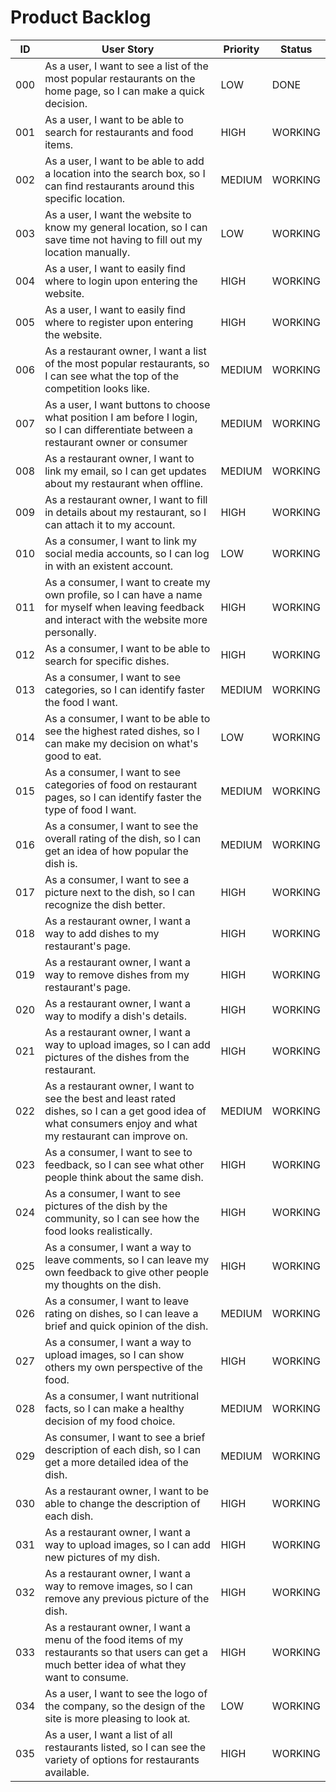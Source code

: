 # Product Backlog

| ID | User Story | Priority | Status |
|----|------------|----------|--------|
| 000 | As a user, I want to see a list of the most popular restaurants on the home page, so I can make a quick decision. | LOW | DONE |
| 001 | As a user, I want to be able to search for restaurants and food items. | HIGH | WORKING |
| 002 | As a user, I want to be able to add a location into the search box, so I can find restaurants around this specific location. | MEDIUM | WORKING |
| 003 | As a user, I want the website to know my general location, so I can save time not having to fill out my location manually. | LOW | WORKING |
| 004 | As a user, I want to easily find where to login upon entering the website. | HIGH | WORKING |
| 005 | As a user, I want to easily find where to register upon entering the website. | HIGH | WORKING |
| 006 | As a restaurant owner, I want a list of the most popular restaurants, so I can see what the top of the competition looks like. | MEDIUM | WORKING |
| 007 | As a user, I want buttons to choose what position I am before I login, so I can differentiate between a restaurant owner or consumer | MEDIUM | WORKING |
| 008 | As a restaurant owner, I want to link my email, so I can get updates about my restaurant when offline. | MEDIUM | WORKING |
| 009 | As a restaurant owner, I want to fill in details about my restaurant, so I can attach it to my account. | HIGH | WORKING |
| 010 | As a consumer, I want to link my social media accounts, so I can log in with an existent account. | LOW | WORKING |
| 011 | As a consumer, I want to create my own profile, so I can have a name for myself when leaving feedback and interact with the website more personally. | HIGH | WORKING |
| 012 | As a consumer, I want to be able to search for specific dishes. | HIGH | WORKING |
| 013 | As a consumer, I want to see categories, so I can identify faster the food I want. | MEDIUM | WORKING |
| 014 | As a consumer, I want to be able to see the highest rated dishes, so I can make my decision on what's good to eat.  | LOW | WORKING |
| 015 | As a consumer, I want to see categories of food on restaurant pages, so I can identify faster the type of food I want.  | MEDIUM | WORKING |
| 016 | As a consumer, I want to see the overall rating of the dish, so I can get an idea of how popular the dish is. | MEDIUM | WORKING |
| 017 | As a consumer, I want to see a picture next to the dish, so I can recognize the dish better. | HIGH | WORKING |
| 018 | As a restaurant owner, I want a way to add dishes to my restaurant's page. | HIGH | WORKING |
| 019 | As a restaurant owner, I want a way to remove dishes from my restaurant's page. | HIGH | WORKING |
| 020 | As a restaurant owner, I want a way to modify a dish's details. | HIGH | WORKING |
| 021 | As a restaurant owner, I want a way to upload images, so I can add pictures of the dishes from the restaurant. | HIGH | WORKING |
| 022 | As a restaurant owner, I want to see the best and least rated dishes, so I can a get good idea of what consumers enjoy and what my restaurant can improve on. | MEDIUM | WORKING |
| 023 | As a consumer, I want to see to feedback, so I can see what other people think about the same dish. | HIGH | WORKING |
| 024 | As a consumer, I want to see pictures of the dish by the community, so I can see how the food looks realistically. | HIGH | WORKING |
| 025 | As a consumer, I want a way to leave comments, so I can leave my own feedback to give other people my thoughts on the dish. | HIGH | WORKING |
| 026 | As a consumer, I want to leave rating on dishes, so I can leave a brief and quick opinion of the dish. | MEDIUM | WORKING |
| 027 | As a consumer, I want a way to upload images, so I can show others my own perspective of the food. | HIGH | WORKING |
| 028 | As a consumer, I want nutritional facts, so I can make a healthy decision of my food choice. | MEDIUM | WORKING |
| 029 | As consumer, I want to see a brief description of each dish, so I can get a more detailed idea of the dish. | MEDIUM | WORKING |
| 030 | As a restaurant owner, I want to be able to change the description of each dish. | HIGH | WORKING |
| 031 | As a restaurant owner, I want a way to upload images, so I can add new pictures of my dish. | HIGH | WORKING |
| 032 | As a restaurant owner, I want a way to remove images, so I can remove any previous picture of the dish. | HIGH | WORKING |
| 033 | As a restaurant owner, I want a menu of the food items of my restaurants so that users can get a much better idea of what they want to consume. | HIGH | WORKING |
| 034 | As a user, I want to see the logo of the company, so the design of the site is more pleasing to look at. | LOW | WORKING |
| 035 | As a user, I want a list of all restaurants listed, so I can see the variety of options for restaurants available. | HIGH | WORKING |
